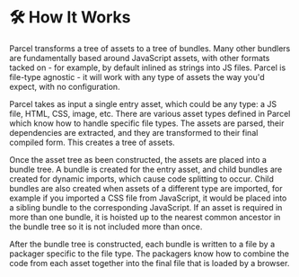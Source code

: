 # 🛠 How It Works

Parcel transforms a tree of assets to a tree of bundles. Many other bundlers are fundamentally based around JavaScript assets, with other formats tacked on - for example, by default inlined as strings into JS files. Parcel is file-type agnostic - it will work with any type of assets the way you'd expect, with no configuration.

Parcel takes as input a single entry asset, which could be any type: a JS file, HTML, CSS, image, etc. There are various asset types defined in Parcel which know how to handle specific file types. The assets are parsed, their dependencies are  extracted, and they are transformed to their final compiled form. This creates a tree of assets.

Once the asset tree as been constructed, the assets are placed into a bundle tree. A bundle is created for the entry asset, and child bundles are created for dynamic imports, which cause code splitting to occur. Child bundles are also created when assets of a different type are imported, for example if you imported a CSS file from JavaScript, it would be placed into a sibling bundle to the corresponding JavaScript. If an asset is required in more than one bundle, it is hoisted up to the nearest common ancestor in the bundle tree so it is not included more than once.

After the bundle tree is constructed, each bundle is written to a file by a packager specific to the file type. The packagers know how to combine the code from each asset together into the final file that is loaded by a browser.

